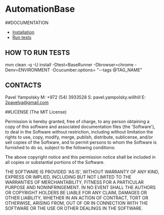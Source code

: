 AutomationBase
=================



##DOCUMENTATION
* [Installation](doc/installation.md)
* [Run tests](doc/run_tests.md)


## HOW TO RUN TESTS
mvn clean -q -U install -Dtest=BaseRunner -Dbrowser=chrome -Denv=ENVIRONMENT -Dcucumber.options= "--tags @TAG_NAME"

## CONTACTS
Pavel Yampolsky M: +972 (54) 3933528 S: pavel.yampolsky.willhill E: 2pavelya@gmail.com

##LICENSE
(The MIT License)

Permission is hereby granted, free of charge, to any person obtaining a copy of this software and associated documentation files (the 'Software'), to deal in the Software without restriction, including without limitation the rights to use, copy, modify, merge, publish, distribute, sublicense, and/or sell copies of the Software, and to permit persons to whom the Software is furnished to do so, subject to the following conditions:

The above copyright notice and this permission notice shall be included in all copies or substantial portions of the Software.

THE SOFTWARE IS PROVIDED 'AS IS', WITHOUT WARRANTY OF ANY KIND, EXPRESS OR IMPLIED, INCLUDING BUT NOT LIMITED TO THE WARRANTIES OF MERCHANTABILITY, FITNESS FOR A PARTICULAR PURPOSE AND NONINFRINGEMENT. IN NO EVENT SHALL THE AUTHORS OR COPYRIGHT HOLDERS BE LIABLE FOR ANY CLAIM, DAMAGES OR OTHER LIABILITY, WHETHER IN AN ACTION OF CONTRACT, TORT OR OTHERWISE, ARISING FROM, OUT OF OR IN CONNECTION WITH THE SOFTWARE OR THE USE OR OTHER DEALINGS IN THE SOFTWARE.
